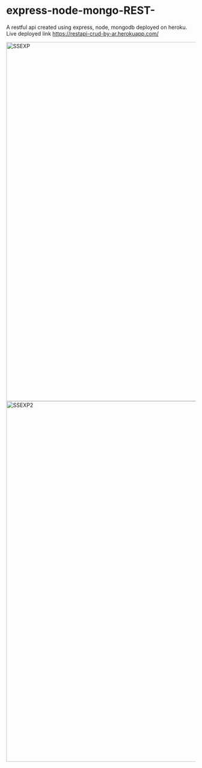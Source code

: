 # express-node-mongo-REST-
A restful api created using express, node, mongodb deployed on heroku. Live deployed link https://restapi-crud-by-ar.herokuapp.com/

<img width="953" alt="SSEXP" src="https://user-images.githubusercontent.com/92116477/164986151-2873be9b-39c7-45bb-ab11-a1aa51a842b2.png">
<img width="957" alt="SSEXP2" src="https://user-images.githubusercontent.com/92116477/164986153-8131e352-c0a3-442a-a1a4-6a24ddaa4c2c.png">
